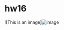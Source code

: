# hw16

![This is an image]![image](https://user-images.githubusercontent.com/107684179/185780170-9c4ddd35-1aca-43c4-b1be-6cd08af1ce1a.png)
